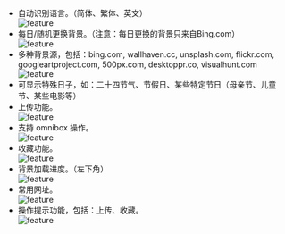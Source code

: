 - 自动识别语言。（简体、繁体、英文）  
  ![feature](http://i.imgur.com/nbw5Ycg.png)
- 每日/随机更换背景。（注意：每日更换的背景只来自Bing.com）  
  ![feature](http://i.imgur.com/JnwGMjw.png)
- 多种背景源，包括：bing.com, wallhaven.cc, unsplash.com, flickr.com, googleartproject.com, 500px.com, desktoppr.co, visualhunt.com  
  ![feature](http://i.imgur.com/G2TNahV.png)
- 可显示特殊日子，如：二十四节气、节假日、某些特定节日（母亲节、儿童节、某些电影等）  
- 上传功能。  
  ![feature](http://i.imgur.com/3xZew89.png)
- 支持 omnibox 操作。  
  ![feature](http://i.imgur.com/IAw6PDb.png)
- 收藏功能。  
  ![feature](http://i.imgur.com/4xirs2N.png)
- 背景加载进度。（左下角）  
  ![feature](http://i.imgur.com/GbXCspl.png)
- 常用网址。  
  ![feature](http://i.imgur.com/LMxP6kF.png)
- 操作提示功能，包括：上传、收藏。  
  ![feature](http://i.imgur.com/TMMXFoT.png)